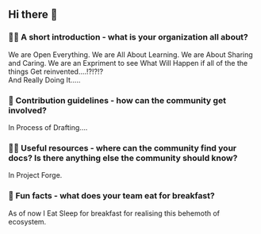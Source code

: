 ## Hi there 👋

### 🙋‍♀️ A short introduction - what is your organization all about?

We are Open Everything.
We are All About Learning.
We are About Sharing and Caring.
We are an Expriment to see What Will Happen if all of the the things Get reinvented....!?!?!?  
And Really Doing It.....

### 🌈 Contribution guidelines - how can the community get involved?
In Process of Drafting....

### 👩‍💻 Useful resources - where can the community find your docs? Is there anything else the community should know?
In Project Forge.

### 🍿 Fun facts - what does your team eat for breakfast?
As of now I Eat Sleep for breakfast for realising this behemoth of ecosystem.
